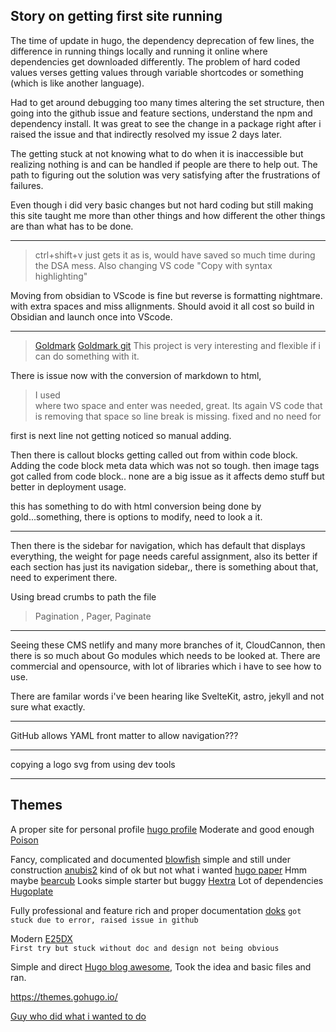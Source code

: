 
## Story on getting first site running

The time of update in hugo, the dependency deprecation of few lines, the difference in running things locally and running it online where dependencies get downloaded differently.
The problem of hard coded values verses getting values through variable shortcodes or something (which is like another language).

Had to get around debugging too many times altering the set structure, then going into the github issue and feature sections, understand the npm and dependency install. It was great to see the change in a package right after i raised the issue and that indirectly resolved my issue 2 days later.

The getting stuck at not knowing what to do when it is inaccessible but realizing nothing is and can be handled if people are there to help out. The path to figuring out the solution was very satisfying after the frustrations of failures.

Even though i did very basic changes but not hard coding but still making this site taught me more than other things and how different the other things are than what has to be done.

__________
> ctrl+shift+v   just gets it as is, would have saved so much time during the DSA mess.
> Also changing VS code "Copy with syntax highlighting"

Moving from obsidian to VScode is fine but reverse is formatting nightmare. with extra spaces and miss allignments.
Should avoid it all cost so build in Obsidian and launch once into VScode.
____________


> [Goldmark](https://yuin.github.io/goldmark/playground/)   [Goldmark git](https://github.com/yuin/goldmark?tab=readme-ov-file)
This project is very interesting and flexible if i can do something with it.

There is issue now with the conversion of markdown to html,
> I used <br /> where two space and enter was needed, great.
> Its again VS code that is removing that space so line break is missing. fixed
> and no need for <br />

first is next line not getting noticed so manual adding.

Then there is callout blocks getting called out from within code block.
Adding the code block meta data which was not so tough.
then image tags got called from code block..
none are a big issue as it affects demo stuff but better in deployment usage.

this has something to do with html conversion being done by gold...something, there is options to modify, need to look a it.
______________

Then there is the sidebar for navigation, which has default that displays everything, the weight for page needs careful assignment,
also its better if each section has just its navigation sidebar,, 
there is something about that, need to experiment there.

Using bread crumbs to path the file
> Pagination , Pager, Paginate

___________



Seeing these CMS netlify and many more branches of it, CloudCannon, then there is so much about Go modules which needs to be looked at.
There are commercial and opensource, with lot of libraries which i have to see how to use.

There are familar words i've been hearing like SvelteKit, astro, jekyll and not sure what exactly. 

_______

GitHub allows YAML front matter to allow navigation???

_____
copying a logo svg from using dev tools

__________



## Themes

A proper site for personal profile [hugo profile](https://github.com/gurusabarish/hugo-profile)
Moderate and good enough [Poison](https://github.com/lukeorth/poison?tab=readme-ov-file)

Fancy, complicated and documented [blowfish](https://github.com/nunocoracao/blowfish)
simple and still under construction [anubis2](https://github.com/Junyi-99/hugo-theme-anubis2)
kind of ok but not what i wanted [hugo paper](https://github.com/nanxiaobei/hugo-paper?tab=readme-ov-file)
Hmm maybe [bearcub](https://github.com/clente/hugo-bearcub)
Looks simple starter but buggy  [Hextra](https://github.com/imfing/hextra?tab=readme-ov-file)
Lot of dependencies [Hugoplate](https://github.com/zeon-studio/hugoplate)


Fully professional and feature rich and proper documentation [doks](https://github.com/thuliteio/doks)
`got stuck due to error, raised issue in github`

Modern [E25DX](https://github.com/dumindu/E25DX)  
`First try but stuck without doc and design not being obvious`

Simple and direct [Hugo blog awesome](https://github.com/hugo-sid/hugo-blog-awesome), Took the idea and basic files and ran.

https://themes.gohugo.io/


[Guy who did what i wanted to do](https://santacloud.dev/posts/creating-my-blog---a-developers-tale-of-over-engineering-using-obsidian-hugo-and-github-pages/)

